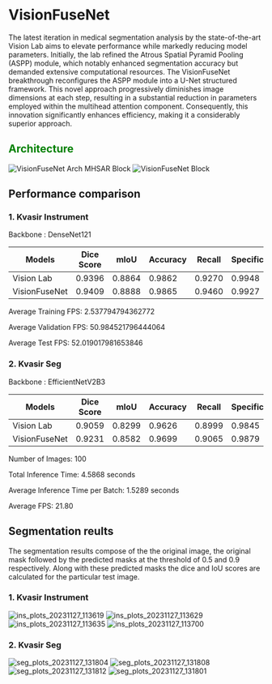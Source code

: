 # VisionFuseNet

The latest iteration in medical segmentation analysis by the state-of-the-art Vision Lab aims to elevate performance while markedly reducing model parameters. Initially, the lab refined the Atrous Spatial Pyramid Pooling (ASPP) module, which notably enhanced segmentation accuracy but demanded extensive computational resources. The VisionFuseNet breakthrough reconfigures the ASPP module into a U-Net structured framework. This novel approach progressively diminishes image dimensions at each step, resulting in a substantial reduction in parameters employed within the multihead attention component. Consequently, this innovation significantly enhances efficiency, making it a considerably superior approach. 

<h2 style="color: Green;">Architecture</h2>

![VisionFuseNet Arch](https://github.com/Bhavjot-Singh03/VisionFuseNet/assets/131793243/040e83b9-39b5-4168-abfb-bbe7cd54e48e)
MHSAR Block
![VisionFuseNet Block](https://github.com/Bhavjot-Singh03/VisionFuseNet/assets/131793243/b1ec59ae-cede-412c-88de-178114b188ba)

<h2>Performance comparison</h2>

<h3>1. Kvasir Instrument</h3>

Backbone : DenseNet121

| Models               | Dice Score | mIoU   | Accuracy | Recall | Specificity | Precision | Parameters |
|----------------------|------------|--------|----------|--------|-------------|-----------|------------|
| Vision Lab           | 0.9396     | 0.8864 | 0.9862   | 0.9270 | 0.9948      | 0.9530    | 29.7M      |
| VisionFuseNet        | 0.9409     | 0.8888 | 0.9865   | 0.9460 | 0.9927      | 0.9367    | 18.2M      |

Average Training FPS: 2.537794794362772 

Average Validation FPS: 50.984521796444064

Average Test FPS: 52.019017981653846


<h3>2. Kvasir Seg</h3>

Backbone : EfficientNetV2B3

| Models               | Dice Score | mIoU   | Accuracy | Recall | Specificity | Precision | Parameters |
|----------------------|------------|--------|----------|--------|-------------|-----------|------------|
| Vision Lab           | 0.9059     | 0.8299 | 0.9626   | 0.8999 | 0.9845      | 0.9153    | 37M        |
| VisionFuseNet        | 0.9231     | 0.8582 | 0.9699   | 0.9065 | 0.9879      | 0.9411    | 16.7M      |

Number of Images: 100

Total Inference Time: 4.5868 seconds

Average Inference Time per Batch: 1.5289 seconds

Average FPS: 21.80


<h2>Segmentation reults</h2>

The segmentation results compose of the the original image, the original mask followed by the predicted masks at the threshold of 0.5 and 0.9 respectively. Along with these predicted masks the dice and IoU scores are calculated for the particular test image. 

<h3>1. Kvasir Instrument</h3>

![ins_plots_20231127_113619](https://github.com/Bhavjot-Singh03/VisionFuseNet/assets/131793243/6a503e00-4ed4-4059-932a-bf5647bd45ea)
![ins_plots_20231127_113629](https://github.com/Bhavjot-Singh03/VisionFuseNet/assets/131793243/9e8a65e5-9550-4eb8-bde6-45af582cbf86)
![ins_plots_20231127_113635](https://github.com/Bhavjot-Singh03/VisionFuseNet/assets/131793243/4a3a04f1-acbc-4258-99d1-e8b5c807c93f)
![ins_plots_20231127_113700](https://github.com/Bhavjot-Singh03/VisionFuseNet/assets/131793243/9a08cd66-4bc3-4403-aa8d-b7f56a89c496)


<h3>2. Kvasir Seg</h3>

![seg_plots_20231127_131804](https://github.com/Bhavjot-Singh03/VisionFuseNet/assets/131793243/9dc02f28-9762-4d9e-ab05-8b32859e55fd)
![seg_plots_20231127_131808](https://github.com/Bhavjot-Singh03/VisionFuseNet/assets/131793243/62b61014-8624-4618-bd19-b55b93e415b4)
![seg_plots_20231127_131812](https://github.com/Bhavjot-Singh03/VisionFuseNet/assets/131793243/6504a7a5-b769-4574-9859-0d2cf806e8b6)
![seg_plots_20231127_131801](https://github.com/Bhavjot-Singh03/VisionFuseNet/assets/131793243/8f374d62-d724-4b98-812f-f3179c2cb5b4)

